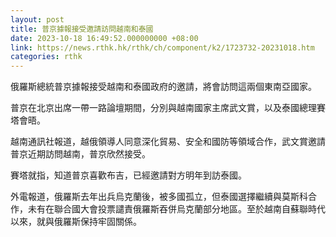 ```yaml
---
layout: post
title: 普京據報接受邀請訪問越南和泰國
date: 2023-10-18 16:49:52.000000000 +08:00
link: https://news.rthk.hk/rthk/ch/component/k2/1723732-20231018.htm
categories: rthk
---
```


俄羅斯總統普京據報接受越南和泰國政府的邀請，將會訪問這兩個東南亞國家。

普京在北京出席一帶一路論壇期間，分別與越南國家主席武文賞，以及泰國總理賽塔會晤。

越南通訊社報道，越俄領導人同意深化貿易、安全和國防等領域合作，武文賞邀請普京近期訪問越南，普京欣然接受。

賽塔就指，知道普京喜歡布吉，已經邀請對方明年到訪泰國。

外電報道，俄羅斯去年出兵烏克蘭後，被多國孤立，但泰國選擇繼續與莫斯科合作，未有在聯合國大會投票譴責俄羅斯吞併烏克蘭部分地區。至於越南自蘇聯時代以來，就與俄羅斯保持牢固關係。
